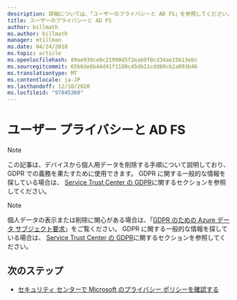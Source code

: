 ```yaml
---
description: 詳細については、「ユーザーのプライバシーと AD FS」を参照してください。
title: ユーザーのプライバシーと AD FS
author: billmath
ms.author: billmath
manager: mtillman
ms.date: 04/24/2018
ms.topic: article
ms.openlocfilehash: 89ae939ce0c21990d5f2eab9f0cd34ae15613ebc
ms.sourcegitcommit: 65b6de6b44d41f1180c45db11cdd60cb2a093b46
ms.translationtype: MT
ms.contentlocale: ja-JP
ms.lasthandoff: 12/10/2020
ms.locfileid: "97045360"
---
```

# <a name="user-privacy-and-ad-fs"></a>ユーザー プライバシーと AD FS



>[!Note]
> この記事は、デバイスから個人用データを削除する手順について説明しており、GDPR での義務を果たすために使用できます。 GDPR に関する一般的な情報を探している場合は、 [Service Trust Center の GDPR](https://www.microsoft.com/TrustCenter/Privacy/gdpr/default.aspx)に関するセクションを参照してください。

>[!Note]
>個人データの表示または削除に関心がある場合は、「[GDPR のための Azure データ サブジェクト要求](/microsoft-365/compliance/gdpr-dsr-azure)」をご覧ください。 GDPR に関する一般的な情報を探している場合は、 [Service Trust Center の GDPR](https://www.microsoft.com/TrustCenter/Privacy/gdpr/default.aspx)に関するセクションを参照してください。

## <a name="next-steps"></a>次のステップ
* [セキュリティ センターで Microsoft のプライバシー ポリシーを確認する](https://www.microsoft.com/trustcenter)


